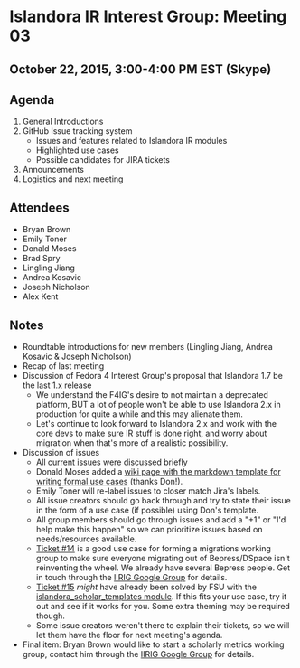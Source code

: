 # Islandora IR Interest Group: Meeting 03
## October 22, 2015, 3:00-4:00 PM EST (Skype)

## Agenda
1. General Introductions
2. GitHub Issue tracking system
    * Issues and features related to Islandora IR modules
    * Highlighted use cases
    * Possible candidates for JIRA tickets
3. Announcements
4. Logistics and next meeting

## Attendees
* Bryan Brown
* Emily Toner
* Donald Moses
* Brad Spry
* Lingling Jiang
* Andrea Kosavic
* Joseph Nicholson
* Alex Kent

## Notes
* Roundtable introductions for new members (Lingling Jiang, Andrea Kosavic & Joseph Nicholson)
* Recap of last meeting
* Discussion of Fedora 4 Interest Group's proposal that Islandora 1.7 be the last 1.x release
   * We understand the F4IG's desire to not maintain a deprecated platform, BUT a lot of people won't be able to use Islandora 2.x in production for quite a while and this may alienate them.
   * Let's continue to look forward to Islandora 2.x and work with the core devs to make sure IR stuff is done right, and worry about migration when that's more of a realistic possibility.
* Discussion of issues
   * All [current issues](https://github.com/islandora-interest-groups/Islandora-IR-Interest-Group/issues) were discussed briefly
   * Donald Moses added a [wiki page with the markdown template for writing formal use cases](https://github.com/islandora-interest-groups/Islandora-IR-Interest-Group/wiki/Use-Case-template) (thanks Don!).
   * Emily Toner will re-label issues to closer match Jira's labels.
   * All issue creators should go back through and try to state their issue in the form of a use case (if possible) using Don's template.
   * All group members should go through issues and add a "+1" or "I'd help make this happen" so we can prioritize issues based on needs/resources available.
   * [Ticket #14](https://github.com/islandora-interest-groups/Islandora-IR-Interest-Group/issues/14) is a good use case for forming a migrations working group to make sure everyone migrating out of Bepress/DSpace isn't reinventing the wheel. We already have several Bepress people. Get in touch through the [IIRIG Google Group](https://groups.google.com/forum/#!forum/islandora-ir) for details.
   * [Ticket #15](https://github.com/islandora-interest-groups/Islandora-IR-Interest-Group/issues/15) *might* have already been solved by FSU with the [islandora_scholar_templates module](https://github.com/FLVC/islandora_scholar_templates). If this fits your use case, try it out and see if it works for you. Some extra theming may be required though.
   * Some issue creators weren't there to explain their tickets, so we will let them have the floor for next meeting's agenda.
* Final item: Bryan Brown would like to start a scholarly metrics working group, contact him through the [IIRIG Google Group](https://groups.google.com/forum/#!forum/islandora-ir) for details.
